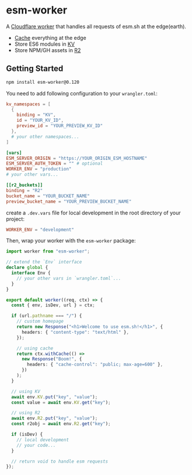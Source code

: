 # esm-worker

A [Cloudflare worker](https://www.cloudflare.com/products/workers) that handles all requests of esm.sh at the edge(earth).

- [Cache](https://developers.cloudflare.com/workers/runtime-apis/cache/) everything at the edge
- Store ES6 modules in [KV](https://developers.cloudflare.com/workers/runtime-apis/kv)
- Store NPM/GH assets in [R2](https://developers.cloudflare.com/r2/api/workers/workers-api-reference)

## Getting Started

```bash
npm install esm-worker@0.120
```

You need to add following configuration to your `wrangler.toml`:

```toml
kv_namespaces = [
  {
    binding = "KV",
    id = "YOUR_KV_ID",
    preview_id = "YOUR_PREVIEW_KV_ID"
  },
  # your other namespaces...
]

[vars]
ESM_SERVER_ORIGIN = "https://YOUR_ORIGIN_ESM_HOSTNAME"
ESM_SERVER_AUTH_TOKEN = "" # optional
WORKER_ENV = "production"
# your other vars...

[[r2_buckets]]
binding = "R2"
bucket_name = "YOUR_BUCKET_NAME"
preview_bucket_name = "YOUR_PREVIEW_BUCKET_NAME"
```

create a `.dev.vars` file for local development in the root directory of your
project:

```toml
WORKER_ENV = "development"
```

Then, wrap your worker with the `esm-worker` package:

```typescript
import worker from "esm-worker";

// extend the `Env` interface
declare global {
  interface Env {
    // your other vars in `wrangler.toml`...
  }
}

export default worker((req, ctx) => {
  const { env, isDev, url } = ctx;

  if (url.pathname === "/") {
    // custom homepage
    return new Response("<h1>Welcome to use esm.sh!</h1>", {
      headers: { "content-type": "text/html" },
    });

    // using cache
    return ctx.withCache(() =>
      new Response("Boom!", {
        headers: { "cache-control": "public; max-age=600" },
      })
    );
  }

  // using KV
  await env.KV.put("key", "value");
  const value = await env.KV.get("key");

  // using R2
  await env.R2.put("key", "value");
  const r2obj = await env.R2.get("key");

  if (isDev) {
    // local development
    // your code...
  }

  // return void to handle esm requests
});
```
